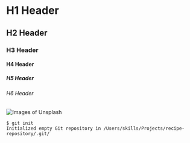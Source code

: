 # H1 Header
## H2 Header
### H3 Header
#### H4 Header
##### H5 Header
###### H6 Header

![Images of Unsplash](https://images.unsplash.com/photo-1518141532615-4305c9f914c9?q=80&w=389&auto=format&fit=crop&ixlib=rb-4.0.3&ixid=M3wxMjA3fDB8MHxwaG90by1wYWdlfHx8fGVufDB8fHx8fA%3D%3D)

```
$ git init
Initialized empty Git repository in /Users/skills/Projects/recipe-repository/.git/
```
